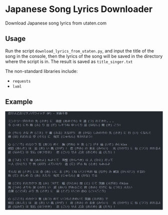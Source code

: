 # Japanese Song Lyrics Downloader

Download Japanese song lyrics from utaten.com

## Usage

Run the script `download_lyrics_from_utaten.py`, and input the title of the song in the console, then the lyrics of the song will be saved in the directory where the script is in. The result is saved as `title_singer.txt`

The non-standard libraries include:

- `requests`
- `lxml`

## Example

![example](https://github.com/lvlh2/Japanese-Song-Lyrics-Downloader/blob/main/example.png)

